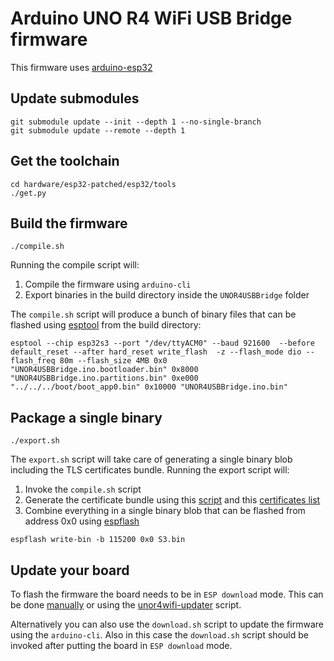 # Arduino UNO R4 WiFi USB Bridge firmware

This firmware uses [arduino-esp32](https://github.com/espressif/arduino-esp32/)

## Update submodules

```
git submodule update --init --depth 1 --no-single-branch
git submodule update --remote --depth 1
```

## Get the toolchain

```
cd hardware/esp32-patched/esp32/tools
./get.py
```

## Build the firmware

```
./compile.sh
```
Running the compile script will:

1. Compile the firmware using `arduino-cli`
2. Export binaries in the build directory inside the `UNOR4USBBridge` folder 

The `compile.sh` script will produce a bunch of binary files that can be flashed using [esptool](https://github.com/espressif/esptool/releases) from the build directory:

```
esptool --chip esp32s3 --port "/dev/ttyACM0" --baud 921600  --before default_reset --after hard_reset write_flash  -z --flash_mode dio --flash_freq 80m --flash_size 4MB 0x0 "UNOR4USBBridge.ino.bootloader.bin" 0x8000 "UNOR4USBBridge.ino.partitions.bin" 0xe000 "../../../boot/boot_app0.bin" 0x10000 "UNOR4USBBridge.ino.bin"
```

## Package a single binary

```
./export.sh
```

The `export.sh` script will take care of generating a single binary blob including the TLS certificates bundle. Running the export script will:

1. Invoke the `compile.sh` script
2. Generate the certificate bundle using this [script](certificates/gen_crt_bundle.py) and this [certificates list](certificates/certificates.pem)
3. Combine everything in a single binary blob that can be flashed from address 0x0 using [espflash](https://github.com/esp-rs/espflash/releases)

```
espflash write-bin -b 115200 0x0 S3.bin
```

## Update your board

To flash the firmware the board needs to be in `ESP download` mode. This can be done [manually](unor4wifi-updater#option-2) or using the [unor4wifi-updater](unor4wifi-updater) script.

Alternatively you can also use the `download.sh` script to update the firmware using the `arduino-cli`. Also in this case the `download.sh` script
should be invoked after putting the board in `ESP download` mode.

